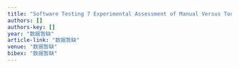 ```yaml
---
title: "Software Testing 7 Experimental Assessment of Manual Versus Tool-based Maintenance of GUI-Directed Test Scripts Mark Grechanik, Qing Xie and Chen Fu......................... 9 …"
authors: []
authors-key: []
year: "数据暂缺"
article-link: "数据暂缺"
venue: "数据暂缺"
bibex: "数据暂缺"
---
```

